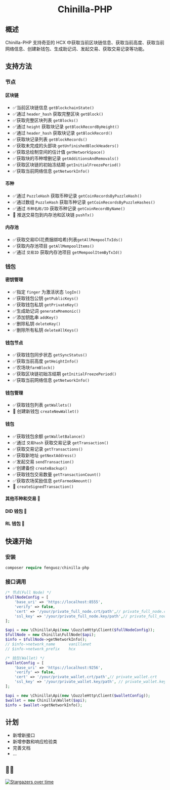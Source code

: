 <h1 align="center">Chinilla-PHP</h1>

## 概述

Chinilla-PHP 支持奇亚的 HCX 中获取当前区块链信息、获取当前高度、获取当前网络信息、创建新钱包、生成助记词、发起交易、获取交易记录等功能。

## 支持方法

### 节点

#### 区块链

- ✅当前区块链信息 `getBlockchainState()`
- ✅通过 `header_hash` 获取完整区块 `getBlock()`
- ✅获取完整区块列表 `getBlocks()`
- ✅通过 `height` 获取块记录 `getBlockRecordByHeight()`
- ✅通过 `header_hash` 获取块记录 `getBlockRecord()`
- ✅获取块记录列表 `getBlockRecords()`
- ✅获取未完成的头部块 `getUnfinishedBlockHeaders()`
- ✅获取总绘制空间的估计值 `getNetworkSpace()`
- ✅获取块的币种增删记录 `getAdditionsAndRemovals()`
- ✅获取区块链的初始冻结期 `getInitialFreezePeriod()`
- ✅获取当前网络信息 `getNetworkInfo()`

#### 币种

- ✅通过 `PuzzleHash` 获取币种记录 `getCoinRecordsByPuzzleHash()`
- ✅通过数组 `PuzzleHash` 获取币种记录 `getCoinRecordsByPuzzleHashes()`
- ✅通过 `币种名称/ID` 获取币种记录 `getCoinRecordByName()`
- 🚧 推送交易包到内存池和区块链 `pushTx()`

#### 内存池

- ✅获取交易ID(花费捆绑哈希)列表`getAllMempoolTxIds()`
- ✅获取内存池项目 `getAllMempoolItems()`
- ✅通过 `交易ID` 获取内存池项目 `getMempoolItemByTxId()`

### 钱包

#### 密钥管理

- ✅指定 `finger` 为激活状态 `logIn()`
- ✅获取钱包公钥 `getPublicKeys()`
- ✅获取钱包私钥 `getPrivateKey()`
- ✅生成助记词 `generateMnemonic()`
- ✅添加钥匙串 `addKey()`
- ✅删除私钥 `deleteKey()`
- ✅删除所有私钥 `deleteAllKeys()`

#### 钱包节点

- ✅获取钱包同步状态 `getSyncStatus()`
- ✅获取当前高度 `getHeightInfo()`
- ✅农场块`farmBlock()`
- ✅获取区块链初始冻结期 `getInitialFreezePeriod()`
- ✅获取当前网络信息 `getNetworkInfo()`

#### 钱包管理

- ✅获取钱包列表 `getWallets()`
- 🚧 创建新钱包 `createNewWallet()`

#### 钱包

- ✅获取钱包余额 `getWalletBalance()`
- ✅通过 `交易hash` 获取交易记录 `getTransaction()`
- ✅获取交易记录 `getTransactions()`
- ✅获取新地址 `getNextAddress()`
- ✅发起交易 `sendTransaction()`
- ✅创建备份 `createBackup()`
- ✅获取钱包交易数量 `getTransactionCount()`
- ✅获取农场奖励信息 `getFarmedAmount()`
- 🚧 `createSignedTransaction()`

#### 其他币种和交易 🚧 
#### DID 钱包 🚧 
#### RL 钱包 🚧 

## 快速开始

### 安装

``` php
composer require fenguoz/chinilla-php
```

### 接口调用

``` php
/* 节点(Full Node) */
$fullNodeConfig = [
    'base_uri' => 'https://localhost:8555',
    'verify' => false,
    'cert' => '/your/private_full_node.crt/path',// private_full_node.crt
    'ssl_key' => '/your/private_full_node.key/path',// private_full_node.key
];

$api = new \Chinilla\Api(new \GuzzleHttp\Client($fullNodeConfig));
$fullNode = new Chinilla\FullNode($api);
$info = $fullNode->getNetworkInfo();
// $info->network_name      vanillanet
// $info->network_prefix    hcx

/* 钱包(Wallet) */
$walletConfig = [
    'base_uri' => 'https://localhost:9256',
    'verify' => false,
    'cert' => '/your/private_wallet.crt/path',// private_wallet.crt
    'ssl_key' => '/your/private_wallet.key/path', // private_wallet.key
];

$api = new \Chinilla\Api(new \GuzzleHttp\Client($walletConfig));
$wallet = new Chinilla\Wallet($api);
$info = $wallet->getNetworkInfo();
```

## 计划

- 新增新接口
- 新增参数和响应检验类
- 完善文档
- ...

## 🌟🌟

[![Stargazers over time](https://starchart.cc/Fenguoz/chinilla-php.svg)](https://starchart.cc/Fenguoz/chinilla-php)
